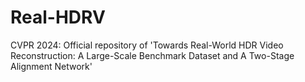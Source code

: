 # Real-HDRV
CVPR 2024: Official repository of 'Towards Real-World HDR Video Reconstruction: A Large-Scale Benchmark Dataset and A Two-Stage Alignment Network'
